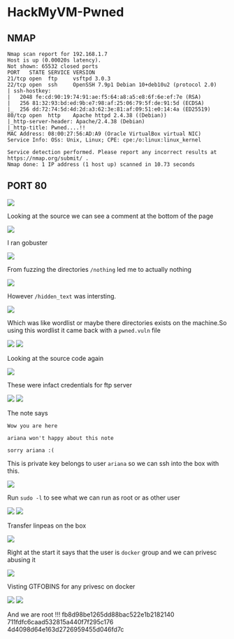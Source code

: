 # HackMyVM-Pwned

## NMAP

```
Nmap scan report for 192.168.1.7
Host is up (0.00020s latency).
Not shown: 65532 closed ports
PORT   STATE SERVICE VERSION
21/tcp open  ftp     vsftpd 3.0.3
22/tcp open  ssh     OpenSSH 7.9p1 Debian 10+deb10u2 (protocol 2.0)
| ssh-hostkey: 
|   2048 fe:cd:90:19:74:91:ae:f5:64:a8:a5:e8:6f:6e:ef:7e (RSA)
|   256 81:32:93:bd:ed:9b:e7:98:af:25:06:79:5f:de:91:5d (ECDSA)
|_  256 dd:72:74:5d:4d:2d:a3:62:3e:81:af:09:51:e0:14:4a (ED25519)
80/tcp open  http    Apache httpd 2.4.38 ((Debian))
|_http-server-header: Apache/2.4.38 (Debian)
|_http-title: Pwned....!!
MAC Address: 08:00:27:56:AD:A9 (Oracle VirtualBox virtual NIC)
Service Info: OSs: Unix, Linux; CPE: cpe:/o:linux:linux_kernel

Service detection performed. Please report any incorrect results at https://nmap.org/submit/ .
Nmap done: 1 IP address (1 host up) scanned in 10.73 seconds
```

## PORT 80

<img src="https://imgur.com/hdhpc0j.png"/>

Looking at the source we can see a comment at the bottom of the page

<img src="https://imgur.com/EGXNHqD.png"/>

I ran gobuster 

<img src="https://imgur.com/eWbZgcm.png"/>

From fuzzing the directories `/nothing` led me to actually nothing

<img src="https://imgur.com/TqHtgE6.png"/>

However `/hidden_text` was intersting.

<img src="https://imgur.com/fvh7Wy4.png"/>

Which was like wordlist or maybe there directories exists on the machine.So using this wordlist it came back with a `pwned.vuln` file 

<img src="https://imgur.com/AkKUnqa.png"/>

<img src="https://imgur.com/8wHfNvu.png"/>

Looking at the source code again

<img src="https://imgur.com/2HJCZSX.png"/>

These were infact credentials for ftp server

<img src="https://imgur.com/0HGS6yw.png"/>

<img src="https://imgur.com/kCdsA41.png"/>

The note says

```
Wow you are here 

ariana won't happy about this note 

sorry ariana :( 

```
This is private key belongs to user `ariana` so we can ssh into the box with this.

<img src="https://imgur.com/JhfIbWO.png"/>

Run `sudo -l` to see what we can run as root or as other user

<img src="https://imgur.com/AvXO29D.png"/>

<img src="https://imgur.com/wsu4v6y.png"/>

Transfer linpeas on the box

<img src="https://imgur.com/DCll2PT.png"/>

Right at the start it says that the user is `docker` group and we can privesc abusing it 

<img src="https://imgur.com/7n2jqdH.png"/>

Visting GTFOBINS for any privesc on docker

<img src="https://imgur.com/JctoUvu.png"/>

<img src="https://imgur.com/kwkqfOu.png"/>

And we are root !!!
fb8d98be1265dd88bac522e1b2182140
711fdfc6caad532815a440f7f295c176
4d4098d64e163d2726959455d046fd7c